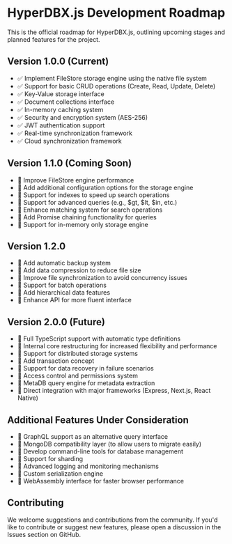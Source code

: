 # HyperDBX.js Development Roadmap

This is the official roadmap for HyperDBX.js, outlining upcoming stages and planned features for the project.

## Version 1.0.0 (Current)

- ✅ Implement FileStore storage engine using the native file system
- ✅ Support for basic CRUD operations (Create, Read, Update, Delete)
- ✅ Key-Value storage interface
- ✅ Document collections interface
- ✅ In-memory caching system
- ✅ Security and encryption system (AES-256)
- ✅ JWT authentication support
- ✅ Real-time synchronization framework
- ✅ Cloud synchronization framework

## Version 1.1.0 (Coming Soon)

- 🔲 Improve FileStore engine performance
- 🔲 Add additional configuration options for the storage engine
- 🔲 Support for indexes to speed up search operations
- 🔲 Support for advanced queries (e.g., $gt, $lt, $in, etc.)
- 🔲 Enhance matching system for search operations
- 🔲 Add Promise chaining functionality for queries
- 🔲 Support for in-memory only storage engine

## Version 1.2.0

- 🔲 Add automatic backup system
- 🔲 Add data compression to reduce file size
- 🔲 Improve file synchronization to avoid concurrency issues
- 🔲 Support for batch operations
- 🔲 Add hierarchical data features
- 🔲 Enhance API for more fluent interface

## Version 2.0.0 (Future)

- 🔲 Full TypeScript support with automatic type definitions
- 🔲 Internal core restructuring for increased flexibility and performance
- 🔲 Support for distributed storage systems
- 🔲 Add transaction concept
- 🔲 Support for data recovery in failure scenarios
- 🔲 Access control and permissions system
- 🔲 MetaDB query engine for metadata extraction
- 🔲 Direct integration with major frameworks (Express, Next.js, React Native)

## Additional Features Under Consideration

- 🔲 GraphQL support as an alternative query interface
- 🔲 MongoDB compatibility layer (to allow users to migrate easily)
- 🔲 Develop command-line tools for database management
- 🔲 Support for sharding
- 🔲 Advanced logging and monitoring mechanisms
- 🔲 Custom serialization engine
- 🔲 WebAssembly interface for faster browser performance

## Contributing

We welcome suggestions and contributions from the community. If you'd like to contribute or suggest new features, please open a discussion in the Issues section on GitHub. 